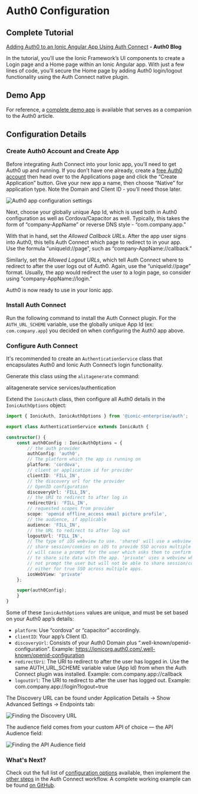 # Auth0 Configuration

## Complete Tutorial

[Adding Auth0 to an Ionic Angular App Using Auth Connect](https://auth0.com/blog/adding-auth0-to-an-ionic-angular-app-using-auth-connect/) **- Auth0 Blog**

In the tutorial, you’ll use the Ionic Framework’s UI components to create a Login page and a Home page within an Ionic Angular app. With just a few lines of code, you’ll secure the Home page by adding Auth0 login/logout functionality using the Auth Connect native plugin.

## Demo App

For reference, a [complete demo app](https://github.com/ionic-team/demo-authconnect-auth0) is available that serves as a companion to the Auth0 article.

## Configuration Details

### Create Auth0 Account and Create App

Before integrating Auth Connect into your Ionic app, you’ll need to get Auth0 up and running. If you don’t have one already, create a [free Auth0 account](https://auth0.com) then head over to the Applications page and click the “Create Application” button. Give your new app a name, then choose “Native” for application type. Note the Domain and Client ID - you’ll need those later.

![Auth0 app configuration settings](/docs/assets/img/native/auth0-app-settings.png)

Next, choose your globally unique App Id, which is used both in Auth0 configuration as well as Cordova/Capacitor as well. Typically, this takes the form of “company-AppName” or reverse DNS style - “com.company.app.”

With that in hand, set the *Allowed Callback URLs*. After the app user signs into Auth0, this tells Auth Connect which page to redirect to in your app. Use the formula “uniqueId://page”, such as “company-AppName://callback.”

Similarly, set the *Allowed Logout URLs*, which tell Auth Connect where to redirect to after the user logs out of Auth0. Again, use the “uniqueId://page” format. Usually, the app would redirect the user to a login page, so consider using “company-AppName://login.”

Auth0 is now ready to use in your Ionic app.

### Install Auth Connect

Run the following command to install the Auth Connect plugin. For the `AUTH_URL_SCHEME` variable, use the globally unique App Id (ex: `com.company.app`) you decided on when configuring the Auth0 app above.

<native-ent-install plugin-id="auth" variables="--variable AUTH_URL_SCHEME=com.company.app"></native-ent-install>

### Configure Auth Connect

It's recommended to create an `AuthenticationService` class that encapsulates Auth0 and Ionic Auth Connect’s login functionality.

Generate this class using the `alitagenerate` command:

<command-line> <command-prompt>alitagenerate service services/authentication</command-prompt> </command-line>

Extend the `IonicAuth` class, then configure all Auth0 details in the `IonicAuthOptions` object:

```typescript
import { IonicAuth, IonicAuthOptions } from '@ionic-enterprise/auth';

export class AuthenticationService extends IonicAuth {

constructor() {
    const auth0Config : IonicAuthOptions = {
        // the auth provider
        authConfig: 'auth0',
        // The platform which the app is running on
        platform: 'cordova',
        // client or application id for provider
        clientID: 'FILL_IN',
        // the discovery url for the provider
        // OpenID configuration
        discoveryUrl: 'FILL_IN',
        // the URI to redirect to after log in
        redirectUri: 'FILL_IN',
        // requested scopes from provider
        scope: 'openid offline_access email picture profile',
        // the audience, if applicable
        audience: 'FILL_IN',
        // the URL to redirect to after log out
        logoutUrl: 'FILL_IN',
        // The type of iOS webview to use. 'shared' will use a webview that can
        // share session/cookies on iOS to provide SSO across multiple apps but
        // will cause a prompt for the user which asks them to confirm they want
        // to share site data with the app. 'private' uses a webview which will
        // not prompt the user but will not be able to share session/cookie data
        // either for true SSO across multiple apps.
        iosWebView: 'private'
    };

    super(auth0Config);
    }
}
```

Some of these `IonicAuthOptions` values are unique, and must be set based on your Auth0 app’s details:

* `platform`: Use “cordova” or “capacitor” accordingly.
* `clientID`: Your app’s Client ID.
* `discoveryUrl`: Consists of your Auth0 Domain plus “.well-known/openid-configuration”. Example: https://ionicorg.auth0.com/.well-known/openid-configuration
* `redirectUri`: The URI to redirect to after the user has logged in. Use the same AUTH_URL_SCHEME variable value (App Id) from when the Auth Connect plugin was installed. Example: com.company.app://callback
* `logoutUrl`: The URI to redirect to after the user has logged out. Example: com.company.app://login?logout=true

The Discovery URL can be found under Application Details -> Show Advanced Settings -> Endpoints tab:

![Finding the Discovery URL](/docs/assets/img/native/auth0-discoveryUrl.png)

The audience field comes from your custom API of choice &mdash; the API Audience field:

![Finding the API Audience field](/docs/assets/img/native/auth0-audience.png)

### What's Next?

Check out the full list of [configuration options](/docs/enterprise/auth-connect#ionicauthoptions) available, then implement the [other steps](/docs/enterprise/auth-connect#workflow) in the Auth Connect workflow. A complete working example can be found [on GitHub](https://github.com/ionic-team/demo-authconnect-auth0).
